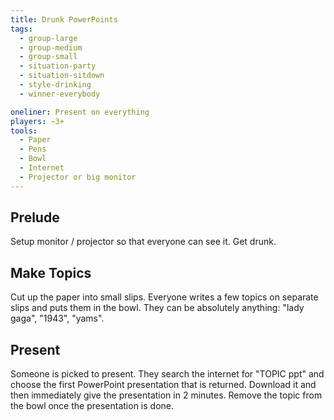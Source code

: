 ```yaml
---
title: Drunk PowerPoints
tags:
  - group-large
  - group-medium
  - group-small
  - situation-party
  - situation-sitdown
  - style-drinking
  - winner-everybody

oneliner: Present on everything
players: ~3+
tools:
  - Paper
  - Pens
  - Bowl
  - Internet
  - Projector or big monitor
---
```

## Prelude
Setup monitor / projector so that everyone can see it. Get drunk.

## Make Topics
Cut up the paper into small slips. Everyone writes a few topics on separate slips and puts them in the bowl. They can be absolutely anything: "lady gaga", "1943", "yams".

## Present
Someone is picked to present. They search the internet for "TOPIC ppt" and choose the first PowerPoint presentation that is returned. Download it and then immediately give the presentation in 2 minutes. Remove the topic from the bowl once the presentation is done.
